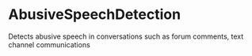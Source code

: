 # AbusiveSpeechDetection
Detects abusive speech in conversations such as forum comments, text channel communications
